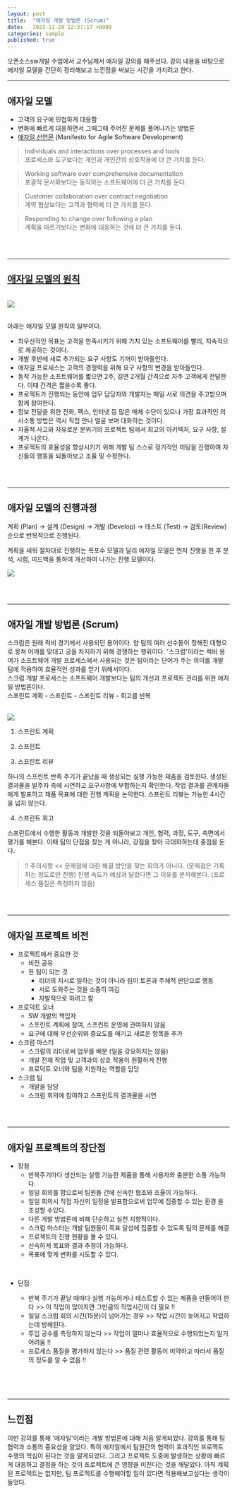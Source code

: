 ```yaml
---
layout: post
title:  "애자일 개발 방법론 (Scrum)"
date:   2023-11-28 12:37:17 +0900
categories: sample
published: true
---
```


오픈소스sw개발 수업에서 교수님께서 애자일 강의를 해주셨다. 강의 내용을 바탕으로 애자일 모델을 간단히 정리해보고 느낀점을 써보는 시간을 가지려고 한다.

___

## 애자일 모델
* 고객의 요구에 민첩하게 대응함
* 변화에 빠르게 대응하면서 그때그때 주어진 문제를 풀어나가는 방법론
* [애자일 선언문](http://agilemanifesto.org) (Manifesto for Agile Software Development) 

> Individuals and interactions over processes and tools <br>
프로세스와 도구보다는 개인과 개인간의 상호작용에 더 큰 가치를 둔다.

> Working software over comprehensive documentation <br>
포괄적 문서화보다는 동작하는 소프트웨어에 더 큰 가치를 둔다.

> Customer collaboration over contract negotiation <br>
계약 협상보다는 고객과 협력에 더 큰 가치를 둔다.

> Responding to change over following a plan <br>
계획을 따르기보다는 변화에 대응하는 것에 더 큰 가치를 둔다.

<br><br>

___

## [애자일 모델의 원칙](https://agilemanifesto.org/principles.html)

<br>
<img src="/images/agile_prin.jpeg">
<br><br>

아래는 애자일 모델 원칙의 일부이다.
* 최우선적인 목표는 고객을 만족시키기 위해 가치 있는 소프트웨어를 빨리, 지속적으로 제공하는 것이다.  
* 개발 후반에 새로 추가되는 요구 사항도 기꺼이 받아들인다. 
* 애자일 프로세스는 고객의 경쟁력을 위해 요구 사항의 변경을 받아들인다.
* 동작 가능한 소프트웨어를 짧으면 2주, 길면 2개월 간격으로 자주 고객에게 전달한다. 이때 간격은 짧을수록 좋다.
* 프로젝트가 진행되는 동안에 업무 담당자와 개발자는 매일 서로 의견을 주고받으며 함께 참여한다.
* 정보 전달을 위한 전화, 팩스, 인터넷 등 많은 매체 수단이 있으나 가장 효과적인 의사소통 방법은 역시 직접 만나 얼굴 보며 대화하는 것이다.
* 자율적 사고와 자유로운 분위기의 프로젝트 팀에서 최고의 아키텍처, 요구 사항, 설계가 나온다.
* 프로젝트의 효율성을 향상시키기 위해 개발 팀 스스로 정기적인 미팅을 진행하여 자신들의 행동을 되돌아보고 조율 및 수정한다.

<br><br>

___

## 애자일 모델의 진행과정

계획 (Plan) → 설계 (Design) → 개발 (Develop) → 테스트 (Test) → 검토(Review) 순으로 반복적으로 진행된다.<br/>

계획을 세워 절차대로 진행하는 폭포수 모델과 달리 애자일 모델은 먼저 진행을  한 후 분석, 시험, 피드백을 통하여 개선하여 나가는 진행 모델이다.<br/>

<img src="/images/agile_stage.jpeg"><br/>


<br><br>

___

## 애자일 개발 방법론 (Scrum)

스크럼은 원래 럭비 경기에서 사용되던 용어이다. 양 팀의 여러 선수들이 정해진 대형으로 뭉쳐 어깨를 맞대고 공을 차지하기 위해 경쟁하는 행위이다. '스크럼'이라는 럭비 용어가 소프트웨어 개발 프로세스에서 사용되는 것은 팀이라는 단어가 주는 의미를 개발 팀에 적용하여 효율적인 성과를 얻기 위해서이다.  
<br>
스크럼 개발 프로세스는 소프트웨어 개발보다는 팀의 개선과 프로젝트 관리를 위한 애자일 방법론이다. 
<br>
스프린트 계획 - 스프린트 - 스프린트 리뷰 - 회고를 반복 

<br>
<img src="/images/agile_pro.jpeg"><br>

1. 스프린트 계획



2. 스프린트


3. 스프린트 리뷰 

하나의 스프린트 반족 주기가 끝났을 때 생성되는 실행 가능한 제춤을 검토한다. 생성된 결과물을 발주자 측에 시연하고 요구사항에 부합하는지 확인한다. 작업 결과를 관계자들에게 발표하고 재품 목표에 대한 진행 계획을 논의한다. 스프린트 리뷰는 가능한 4시간을 넘지 않는다.


4. 스프린트 회고 

스프린트에서 수행한 활동과 개발한 것을 되돌아보고 개인, 협력, 과정, 도구, 측면에서 평가를 해본다. 이때 팀의 단점을 찾는 게 아니라, 강점을 찾아 극대화하는데 중점을 둔다. 



> !! 주의사항 <<
문제점에 대한 해결 방안을 찾는 회의가 아니다. (문제점은 기록하는 정도로만 진행)
진행 속도가 예상과 달랐다면 그 이유를 분석해본다. (프로세스 품질은 측정하지 않음)

<br><br>


___

## 애자일 프로젝트 비전
* 프로젝트에서 중요한 것
    * 비전 공유
    * 한 팀이 되는 것
        * 리더의 지시로 일하는 것이 아니라 팀이 토론과 주체적 판단으로 행동  
        * 서로 도와주는 것을 소중히 여김
        * 자발적으로 하려고 함
* 프로덕트 오너
    * SW 개발의 책임자
    * 스프린트 계획에 참여, 스프린트 운영에 관여하지 않음
    * 요구에 대해 우선순위와 중요도를 매기고 새로운 항목을 추가
* 스크럼 마스터
    * 스크럼의 리더로써 업무를 배분 (일을 강요하지는 않음)
    * 개발 전체 작업 및 고객과의 상호 작용이 원활하게 진행
    * 프로덕트 오너와 팀을 지원하는 역할을 담당
* 스크럼 팀
    * 개발을 담당
    * 스크럼 회의에 참여하고 스프린트의 결과물을 시연



<br><br>

___

## 애자일 프로젝트의 장단점
* 장점 <br>
  * 반복주기마다 생산되는 실행 가능한 제품을 통해 사용자와 충분한 소통 가능하다.
  * 일일 회의를 함으로써 팀원들 간에 신속한 협조와 조율이 가능하다.
  * 일일 회의시 직접 자신의 일정을 발표함으로써 업무에 집중할 수 있는 환경 을 조성할 수있다.
  * 다른 개발 방법론에 비해 단순하고 실천 지향적이다.
  * 스크럼 마스터는 개발 팀원들이 목표 달성에 집중할 수 있도록 팀의 문제를 해결 
  * 프로젝트의 진행 현황을 볼 수 있다.
  * 신속하게 목표와 결과 추정이 가능하다.
  * 목표에 맞게 변화를 시도할 수 있다.

<br>

* 단점 <br>
  * 반복 주기가 끝날 때마다 실행 가능하거나 테스트할 수 있는 제품을 만들어야 한다  >> 이 작업이 많아지면 그만큼의 작업시간이 더 필요 !! 
  * 일일 스크럼 회의 시간(15분)이 넘어가는 경우 >> 작업 시간이 늦어지고 작업하는데 방해된다.
  * 투입 공수를 측정하지 않는다 >> 작업이 얼마나 효율적으로 수행되었는지 알기 어려움 !!
  * 프로세스 품질을 평가하지 않는다 >> 품질 관련 활동이 미약하고 따라서 품질의 정도를 알 수 없음 !!

  <br><br><br>

___

## 느낀점

이번 강의를 통해 '애자일'이라는 개발 방법론에 대해 처음 알게되었다. 강의를 통해 팀 협력과 소통의 중요성을 알았다. 특히 애자일에서 팀원간의 협력이 효과적인 프로젝트 수행의 핵심이 된다는 것을 알게되었다. 그리고 프로젝트 도중에 발생하는 상황에 빠르게 대응하고 결정을 하는 것이 프로젝트에 큰 영향을 미친다는 것을 깨달았다. 아직 계획된 프로젝트는 없지만, 팀 프로젝트를 수행해야할 일이 있다면 적용해보고싶다는 생각이 들었다.